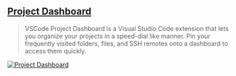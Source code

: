 ## [Project Dashboard](https://marketplace.visualstudio.com/items?itemName=kruemelkatze.vscode-dashboard)

> VSCode Project Dashboard is a Visual Studio Code extension that lets you organize your projects in a speed-dial like manner. Pin your frequently visited folders, files, and SSH remotes onto a dashboard to access them quickly.

[![Project Dashboard](https://user-images.githubusercontent.com/5564731/79053450-b7663700-7c3d-11ea-8498-bbfe7723b47f.gif)](https://user-images.githubusercontent.com/5564731/79053450-b7663700-7c3d-11ea-8498-bbfe7723b47f.gif)